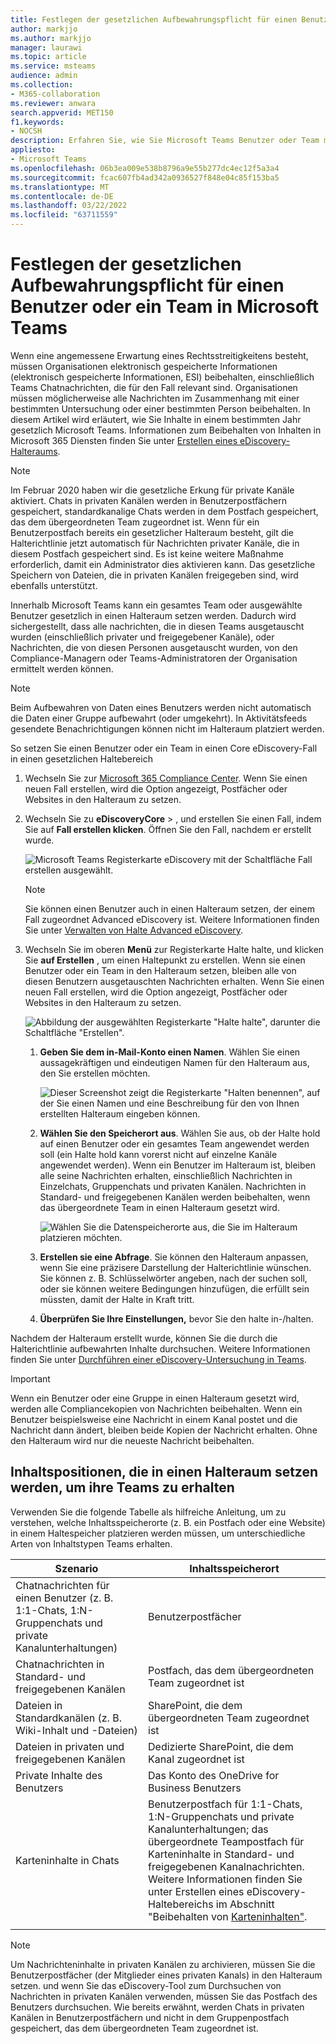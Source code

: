 ```yaml
---
title: Festlegen der gesetzlichen Aufbewahrungspflicht für einen Benutzer oder ein Team in Microsoft Teams
author: markjjo
ms.author: markjjo
manager: laurawi
ms.topic: article
ms.service: msteams
audience: admin
ms.collection:
- M365-collaboration
ms.reviewer: anwara
search.appverid: MET150
f1.keywords:
- NOCSH
description: Erfahren Sie, wie Sie Microsoft Teams Benutzer oder Team mithilfe der -Microsoft 365 Compliance Center gesetzlich in den Halteraum setzen und was aufgrund von Datenanforderungen gesetzlich in den Halteraum setzen muss.
appliesto:
- Microsoft Teams
ms.openlocfilehash: 06b3ea009e538b8796a9e55b277dc4ec12f5a3a4
ms.sourcegitcommit: fcac607fb4ad342a0936527f848e04c85f153ba5
ms.translationtype: MT
ms.contentlocale: de-DE
ms.lasthandoff: 03/22/2022
ms.locfileid: "63711559"
---
```

# <a name="place-a-microsoft-teams-user-or-team-on-legal-hold"></a>Festlegen der gesetzlichen Aufbewahrungspflicht für einen Benutzer oder ein Team in Microsoft Teams

Wenn eine angemessene Erwartung eines Rechtsstreitigkeitens besteht, müssen Organisationen elektronisch gespeicherte Informationen (elektronisch gespeicherte Informationen, ESI) beibehalten, einschließlich Teams Chatnachrichten, die für den Fall relevant sind. Organisationen müssen möglicherweise alle Nachrichten im Zusammenhang mit einer bestimmten Untersuchung oder einer bestimmten Person beibehalten. In diesem Artikel wird erläutert, wie Sie Inhalte in einem bestimmten Jahr gesetzlich Microsoft Teams. Informationen zum Beibehalten von Inhalten in Microsoft 365 Diensten finden Sie unter [Erstellen eines eDiscovery-Halteraums](/microsoft-365/compliance/create-ediscovery-holds).

> [!NOTE]
> Im Februar 2020 haben wir die gesetzliche Erkung für private Kanäle aktiviert. Chats in privaten Kanälen werden in Benutzerpostfächern gespeichert, standardkanalige Chats werden in dem Postfach gespeichert, das dem übergeordneten Team zugeordnet ist. Wenn für ein Benutzerpostfach bereits ein gesetzlicher Halteraum besteht, gilt die Halterichtlinie jetzt automatisch für Nachrichten privater Kanäle, die in diesem Postfach gespeichert sind. Es ist keine weitere Maßnahme erforderlich, damit ein Administrator dies aktivieren kann. Das gesetzliche Speichern von Dateien, die in privaten Kanälen freigegeben sind, wird ebenfalls unterstützt.

Innerhalb Microsoft Teams kann ein gesamtes Team oder ausgewählte Benutzer gesetzlich in einen Halteraum setzen werden. Dadurch wird sichergestellt, dass alle nachrichten, die in diesen Teams ausgetauscht wurden (einschließlich privater und freigegebener Kanäle), oder Nachrichten, die von diesen Personen ausgetauscht wurden, von den Compliance-Managern oder Teams-Administratoren der Organisation ermittelt werden können.

> [!NOTE]
> Beim Aufbewahren von Daten eines Benutzers werden nicht automatisch die Daten einer Gruppe aufbewahrt (oder umgekehrt).
> In Aktivitätsfeeds gesendete Benachrichtigungen können nicht im Halteraum platziert werden.

So setzen Sie einen Benutzer oder ein Team in einen Core eDiscovery-Fall in einen gesetzlichen Haltebereich

1. Wechseln Sie zur [Microsoft 365 Compliance Center](https://compliance.microsoft.com). Wenn Sie einen neuen Fall erstellen, wird die Option angezeigt, Postfächer oder Websites in den Halteraum zu setzen.

2. Wechseln Sie zu **eDiscoveryCore** > , und erstellen Sie einen Fall, indem Sie auf **Fall erstellen klicken**. Öffnen Sie den Fall, nachdem er erstellt wurde.
  
   ![Microsoft Teams Registerkarte eDiscovery mit der Schaltfläche Fall erstellen ausgewählt.](media/LegalHold1.png)

   > [!NOTE]
   > Sie können einen Benutzer auch in einen Halteraum setzen, der einem Fall zugeordnet Advanced eDiscovery ist. Weitere Informationen finden Sie unter [Verwalten von Halte Advanced eDiscovery](/microsoft-365/compliance/managing-holds).

3. Wechseln Sie im oberen **Menü** zur Registerkarte Halte halte, und klicken Sie **auf Erstellen** , um einen Haltepunkt zu erstellen. Wenn sie einen Benutzer oder ein Team in den Halteraum setzen, bleiben alle von diesen Benutzern ausgetauschten Nachrichten erhalten. Wenn Sie einen neuen Fall erstellen, wird die Option angezeigt, Postfächer oder Websites in den Halteraum zu setzen.

   ![Abbildung der ausgewählten Registerkarte "Halte halte", darunter die Schaltfläche "Erstellen".](media/LegalHold2.png)

   1. **Geben Sie dem in-Mail-Konto einen Namen**. Wählen Sie einen aussagekräftigen und eindeutigen Namen für den Halteraum aus, den Sie erstellen möchten.
  
       ![Dieser Screenshot zeigt die Registerkarte "Halten benennen", auf der Sie einen Namen und eine Beschreibung für den von Ihnen erstellten Halteraum eingeben können.](media/LegalHold3.png)

   2. **Wählen Sie den Speicherort aus**. Wählen Sie aus, ob der Halte hold auf einen Benutzer oder ein gesamtes Team angewendet werden soll (ein Halte hold kann vorerst nicht auf einzelne Kanäle angewendet werden). Wenn ein Benutzer im Halteraum ist, bleiben alle seine Nachrichten erhalten, einschließlich Nachrichten in Einzelchats, Gruppenchats und privaten Kanälen. Nachrichten in Standard- und freigegebenen Kanälen werden beibehalten, wenn das übergeordnete Team in einen Halteraum gesetzt wird.

      ![Wählen Sie die Datenspeicherorte aus, die Sie im Halteraum platzieren möchten.](media/LegalHold4.png)

   3. **Erstellen sie eine Abfrage**. Sie können den Halteraum anpassen, wenn Sie eine präzisere Darstellung der Halterichtlinie wünschen. Sie können z. B. Schlüsselwörter angeben, nach der suchen soll, oder sie können weitere Bedingungen hinzufügen, die erfüllt sein müssten, damit der Halte in Kraft tritt.

   4. **Überprüfen Sie Ihre Einstellungen,** bevor Sie den halte in-/halten.

Nachdem der Halteraum erstellt wurde, können Sie die durch die Halterichtlinie aufbewahrten Inhalte durchsuchen. Weitere Informationen finden Sie unter [Durchführen einer eDiscovery-Untersuchung in Teams](eDiscovery-investigation.md).

> [!IMPORTANT]
> Wenn ein Benutzer oder eine Gruppe in einen Halteraum gesetzt wird, werden alle Compliancekopien von Nachrichten beibehalten. Wenn ein Benutzer beispielsweise eine Nachricht in einem Kanal postet und die Nachricht dann ändert, bleiben beide Kopien der Nachricht erhalten. Ohne den Halteraum wird nur die neueste Nachricht beibehalten.

## <a name="content-locations-to-place-on-hold-to-preserve-teams-content"></a>Inhaltspositionen, die in einen Halteraum setzen werden, um ihre Teams zu erhalten

Verwenden Sie die folgende Tabelle als hilfreiche Anleitung, um zu verstehen, welche Inhaltsspeicherorte (z. B. ein Postfach oder eine Website) in einem Haltespeicher platzieren werden müssen, um unterschiedliche Arten von Inhaltstypen Teams erhalten.

|Szenario  |Inhaltsspeicherort  |
|---------|---------|
|Chatnachrichten für einen Benutzer (z. B. 1:1-Chats, 1:N-Gruppenchats und private Kanalunterhaltungen)     |Benutzerpostfächer         |
|Chatnachrichten in Standard- und freigegebenen Kanälen    |Postfach, das dem übergeordneten Team zugeordnet ist         |
|Dateien in Standardkanälen (z. B. Wiki-Inhalt und -Dateien)     |SharePoint, die dem übergeordneten Team zugeordnet ist        |
|Dateien in privaten und freigegebenen Kanälen     |Dedizierte SharePoint, die dem Kanal zugeordnet ist
|Private Inhalte des Benutzers     |Das Konto des OneDrive for Business Benutzers       |
|Karteninhalte in Chats|Benutzerpostfach für 1:1-Chats, 1:N-Gruppenchats und private Kanalunterhaltungen; das übergeordnete Teampostfach für Karteninhalte in Standard- und freigegebenen Kanalnachrichten. Weitere Informationen finden Sie unter Erstellen eines eDiscovery-Haltebereichs im Abschnitt "Beibehalten von [Karteninhalten"](/microsoft-365/compliance/create-ediscovery-holds#preserve-card-content).|
|||

> [!NOTE]
> Um Nachrichteninhalte in privaten Kanälen zu archivieren, müssen Sie die Benutzerpostfächer (der Mitglieder eines privaten Kanals) in den Halteraum setzen. und wenn Sie das eDiscovery-Tool zum Durchsuchen von Nachrichten in privaten Kanälen verwenden, müssen Sie das Postfach des Benutzers durchsuchen. Wie bereits erwähnt, werden Chats in privaten Kanälen in Benutzerpostfächern und nicht in dem Gruppenpostfach gespeichert, das dem übergeordneten Team zugeordnet ist.
